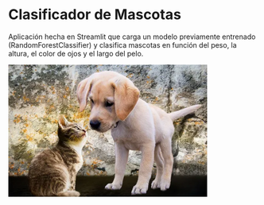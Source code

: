 # Clasificador de Mascotas

Aplicación hecha en Streamlit que carga un modelo previamente entrenado (RandomForestClassifier) y clasifica mascotas en función del peso, la altura, el color de ojos y el largo del pelo.

<img src="img/mascotas.png" width="400">